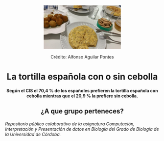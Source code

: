 <p align="center" width="100%">
    <img width="50%" src="PHOTO-2022-12-11-22-34-40.jpg" />
    <figcaption><p align="center">Crédito: Alfonso Aguilar Pontes</p></figcaption>
</p>


<h1 align="center">La tortilla española con o sin cebolla</h1>

<h4 align="center">Según el CIS el 70,4 % de los españoles prefieren la tortilla española con cebolla mientras que el 20,9 % la prefiere sin cebolla.</h4>

<h2 align="center">¿A que grupo perteneces?</h2>

###### Repositorio público colaborativo de la asignatura *Computación, Interpretación y Presentación de datos en Biología* del Grado de Biología de la Universidad de Córdoba.

